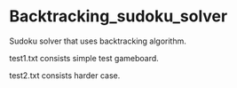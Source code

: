 # Backtracking_sudoku_solver
Sudoku solver that uses backtracking algorithm.

test1.txt consists simple test gameboard.

test2.txt consists harder case.
